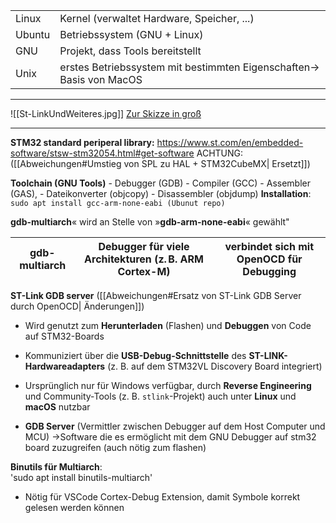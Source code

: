 |        |                                                                      |
| ------ | -------------------------------------------------------------------- |
| Linux  | Kernel (verwaltet Hardware, Speicher, ...)                           |
| Ubuntu | Betriebssystem (GNU + Linux)                                         |
| GNU    | Projekt, dass Tools bereitstellt                                     |
| Unix   | erstes Betriebssystem mit bestimmten Eigenschaften-> Basis von MacOS |

---

![[St-LinkUndWeiteres.jpg]]
[Zur Skizze in groß](St-LinkUndWeiteres.jpg)

---
**STM32 standard periperal library:** https://www.st.com/en/embedded-software/stsw-stm32054.html#get-software  ACHTUNG:([[Abweichungen#Umstieg von SPL zu HAL + STM32CubeMX| Ersetzt]])

**Toolchain (GNU Tools)**
	- Debugger (GDB)
	- Compiler (GCC)
	- Assembler (GAS),
	- Dateikonverter (objcopy)
	- Disassembler (objdump)
**Installation**:
	 `sudo apt install gcc-arm-none-eabi (Ubunut repo)` 
	 
**gdb-multiarch**« wird an Stelle von »**gdb-arm-none-eabi**« gewählt"

| **gdb-multiarch** | Debugger für viele Architekturen (z. B. ARM Cortex-M) | verbindet sich mit OpenOCD für Debugging |
| ----------------- | ----------------------------------------------------- | ---------------------------------------- |

**ST-Link GDB server** ([[Abweichungen#Ersatz von ST-Link GDB Server durch OpenOCD| Änderungen]])
- Wird genutzt zum **Herunterladen** (Flashen) und **Debuggen** von Code auf STM32-Boards
- Kommuniziert über die **USB-Debug-Schnittstelle** des **ST-LINK-Hardwareadapters** (z. B. auf dem STM32VL Discovery Board integriert)
- Ursprünglich nur für Windows verfügbar, durch **Reverse Engineering** und Community-Tools (z. B. `stlink`-Projekt) auch unter **Linux** und **macOS** nutzbar
    	
- **GDB Server** (Vermittler zwischen Debugger auf dem Host Computer und MCU)
		->Software die es ermöglicht mit dem GNU Debugger auf stm32 board zuzugreifen (auch nötig zum flashen)

**Binutils für Multiarch**:  
  'sudo apt install binutils-multiarch'
- Nötig für VSCode Cortex-Debug Extension, damit Symbole korrekt gelesen werden können